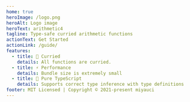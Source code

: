 ```yaml
---
home: true
heroImage: /logo.png
heroAlt: Logo image
heroText: arithmetic4
tagline: Type-safe curried arithmetic functions
actionText: Get Started
actionLink: /guide/
features:
  - title: 🍛 Curried
    details: All functions are curried.
  - title: ⚡️ Performance
    details: Bundle size is extremely small
  - title: 🔨 Pure TypeScript
    details: Supports correct type inference with type definitions
footer: MIT Licensed | Copyright © 2021-present miyauci
---
```

